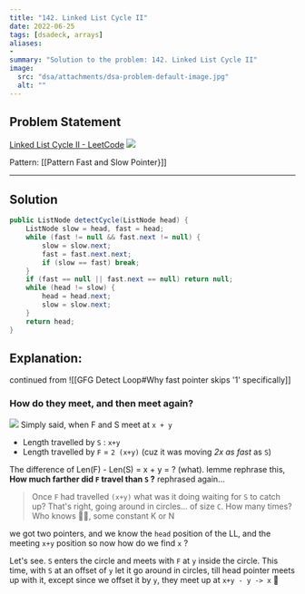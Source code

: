 ```yaml
---
title: "142. Linked List Cycle II"
date: 2022-06-25
tags: [dsadeck, arrays]
aliases:
- 
summary: "Solution to the problem: 142. Linked List Cycle II"
image:
  src: "dsa/attachments/dsa-problem-default-image.jpg"
  alt: ""
---
```


## Problem Statement
[Linked List Cycle II - LeetCode](https://leetcode.com/problems/linked-list-cycle-ii/)
![](https://i.imgur.com/UoYyY9w.png)


Pattern: [[Pattern Fast and Slow Pointer}]]

---

## Solution
``` java
public ListNode detectCycle(ListNode head) {
	ListNode slow = head, fast = head;
	while (fast != null && fast.next != null) {
		slow = slow.next;
		fast = fast.next.next;
		if (slow == fast) break;
	}
	if (fast == null || fast.next == null) return null;
	while (head != slow) {
		head = head.next;
		slow = slow.next;
	}
	return head;
}
```

## Explanation: 
continued from ![[GFG Detect Loop#Why fast pointer skips '1' specifically]]
### How do they meet, and then meet again?

![](https://i.imgur.com/ixDFbzJ.png)
Simply said, when F and S meet at `x + y`
- Length travelled by `S` : `x+y`
- Length travelled by `F`  = `2 (x+y)` (cuz it was moving *2x as fast* as `S`)

The difference of Len(F) - Len(S) = x + y = ? (what). lemme rephrase this, **How much farther did `F` travel than `S` ?** rephrased again...

>  Once `F` had travelled `(x+y)` what was it doing waiting for `S` to catch up? That's right, going around in circles... of size `C`. How many times? Who knows 🤷‍♂️, some constant K or N

we got two pointers, and we know the `head` position of the LL, and the meeting `x+y` position so now how do we find `x` ?

Let's see. `S` enters the circle and meets with `F` at `y` inside the circle. This time, with `S` at an offset of `y` let it go around in circles, till head pointer meets up with it, except since we offset it by `y`, they meet up at `x+y - y -> x` 🤯

